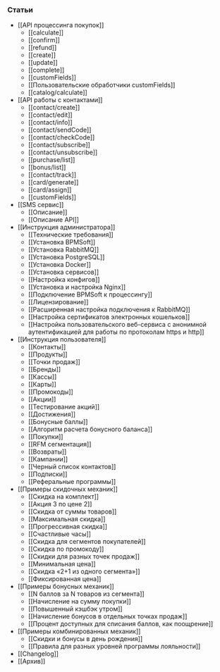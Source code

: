 ### Статьи

- [[API процессинга покупок]]
    - [[calculate]]
    - [[confirm]]
    - [[refund]]
    - [[create]]
    - [[update]]
    - [[complete]]
    - [[customFields]]
    - [[Пользовательские обработчики customFields]]
    - [[catalog/calculate]]
- [[API работы с контактами]]
    - [[contact/create]]
    - [[contact/edit]]
    - [[contact/info]]
    - [[contact/sendCode]]
    - [[contact/checkCode]]
    - [[contact/subscribe]]
    - [[contact/unsubscribe]]
    - [[purchase/list]]
    - [[bonus/list]]
    - [[contact/track]]
    - [[card/generate]]
    - [[card/assign]]
    - [[customFields]]
- [[SMS сервис]]
    - [[Описание]]
    - [[Описание API]]
- [[Инструкция администратора]]
    - [[Технические требования]]
    - [[Установка BPMSoft]]
    - [[Установка RabbitMQ]]
    - [[Установка PostgreSQL]]
    - [[Установка Docker]]
    - [[Установка сервисов]]
    - [[Настройка конфигов]]
    - [[Установка и настройка Nginx]]
    - [[Подключение BPMSoft к процессингу]]
    - [[Лицензирование]]
    - [[Расширенная настройка подключения к RabbitMQ]]
    - [[Настройка сертификатов электронных кошельков]]
    - [[Настройка пользовательского веб-сервиса с анонимной аутентификацией для работы по протоколам https и http]]
- [[Инструкция пользователя]]
    - [[Контакты]]
    - [[Продукты]]
    - [[Точки продаж]]
    - [[Бренды]]
    - [[Кассы]]
    - [[Карты]]
    - [[Промокоды]]
    - [[Акции]]
    - [[Тестирование акций]]
    - [[Достижения]]
    - [[Бонусные баллы]]
    - [[Алгоритм расчета бонусного баланса]]
    - [[Покупки]]
    - [[RFM сегментация]]
    - [[Возвраты]]
    - [[Кампании]]
    - [[Черный список контактов]]
    - [[Подписки]]
    - [[Реферальные программы]]
- [[Примеры скидочных механик]]
    - [[Скидка на комплект]]
    - [[Акция 3 по цене 2]]
    - [[Скидка от суммы товаров]]
    - [[Максимальная скидка]]
    - [[Прогрессивная скидка]]
    - [[Счастливые часы]]
    - [[Скидка для сегментов покупателей]]
    - [[Скидка по промокоду]]
    - [[Скидки для разных точек продаж]]
    - [[Минимальная цена]]
    - [[Скидка «2+1 из одного сегмента»]]
    - [[Фиксированная цена]]
- [[Примеры бонусных механик]]
    - [[N баллов за N товаров из сегмента]]
    - [[Начисление на сумму покупки]]
    - [[Повышенный кэшбэк утром]]
    - [[Начисление бонусов в отдельных точках продаж]]
    - [[Процент доступных для списания баллов, как поощрение]]
- [[Примеры комбинированных механик]]
    - [[Скидки и бонусы в день рождения]]
    - [[Правила для разных уровней программы лояльности]]
- [[Changelog]]
- [[Архив]]